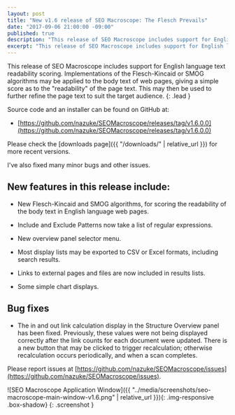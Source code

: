 ```yaml
---
layout: post
title: "New v1.6 release of SEO Macroscope: The Flesch Prevails"
date: "2017-09-06 21:00:00 -09:00"
published: true
description: "This release of SEO Macroscope includes support for English language text readability scoring."
excerpt: "This release of SEO Macroscope includes support for English language text readability scoring."
---
```


This release of SEO Macroscope includes support for English language text readability scoring. Implementations of the Flesch-Kincaid or SMOG algorithms may be applied to the body text of web pages, giving a simple score as to the "readability" of the page text. This may then be used to further refine the page text to suit the target audience.
{: .lead }

Source code and an installer can be found on GitHub at:

* [https://github.com/nazuke/SEOMacroscope/releases/tag/v1.6.0.0](https://github.com/nazuke/SEOMacroscope/releases/tag/v1.6.0.0)

Please check the [downloads page]({{ "/downloads/" | relative_url }}) for more recent versions.

I've also fixed many minor bugs and other issues.

## New features in this release include:

* New Flesch-Kincaid and SMOG algorithms, for scoring the readability of the body text in English language web pages.

* Include and Exclude Patterns now take a list of regular expressions.

* New overview panel selector menu.

* Most display lists may be exported to CSV or Excel formats, including search results.

* Links to external pages and files are now included in results lists.

* Some simple chart displays.

## Bug fixes

* The in and out link calculation display in the Structure Overview panel has been fixed. Previously, these values were not being displayed correctly after the link counts for each document were updated. There is a new button that may be clicked to trigger recalculation; otherwise recalculation occurs periodically, and when a scan completes.

Please report issues at [https://github.com/nazuke/SEOMacroscope/issues](https://github.com/nazuke/SEOMacroscope/issues).

![SEO Macroscope Application Window]({{ "../media/screenshots/seo-macroscope-main-window-v1.6.png" | relative_url }}){: .img-responsive .box-shadow}
{: .screenshot }
